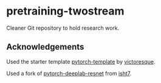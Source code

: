 # pretraining-twostream

Cleaner Git repository to hold research work.

## Acknowledgements

Used the starter template [pytorch-template](https://github.com/victoresque/pytorch-template) by [victoresque](https://github.com/victoresque).

Used a fork of [pytorch-deeplab-resnet](https://github.com/isht7/pytorch-deeplab-resnet) from [isht7](https://github.com/isht7).
